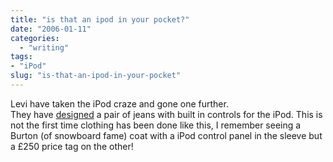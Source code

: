 ```yaml
---
title: "is that an ipod in your pocket?"
date: "2006-01-11"
categories: 
  - "writing"
tags:
- "iPod"
slug: "is-that-an-ipod-in-your-pocket"
---
```


Levi have taken the iPod craze and gone one further.  
They have [designed][1] a pair of jeans with built in controls for the iPod. This is not the first time clothing has been done like this, I remember seeing a Burton (of snowboard fame) coat with a iPod control panel in the sleeve but a £250 price tag on the other!

[1]:	https://news.bbc.co.uk/1/hi/business/4601690.stm